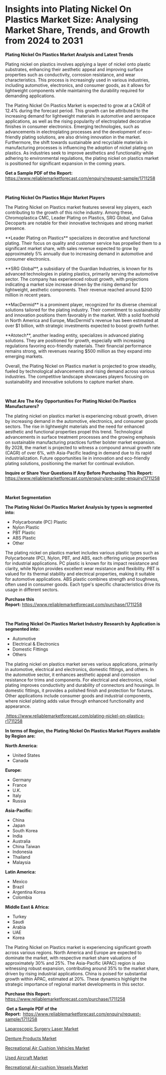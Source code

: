 <p><h1>Insights into Plating Nickel On Plastics Market Size: Analysing Market Share, Trends, and Growth from 2024 to 2031</h1></p><p><strong>Plating Nickel On Plastics Market Analysis and Latest Trends</strong></p>
<p><p>Plating nickel on plastics involves applying a layer of nickel onto plastic substrates, enhancing their aesthetic appeal and improving surface properties such as conductivity, corrosion resistance, and wear characteristics. This process is increasingly used in various industries, including automotive, electronics, and consumer goods, as it allows for lightweight components while maintaining the durability required for demanding applications.</p><p>The Plating Nickel On Plastics Market is expected to grow at a CAGR of 12.4% during the forecast period. This growth can be attributed to the increasing demand for lightweight materials in automotive and aerospace applications, as well as the rising popularity of electroplated decorative finishes in consumer electronics. Emerging technologies, such as advancements in electroplating processes and the development of eco-friendly plating solutions, are also driving innovation in the market. Furthermore, the shift towards sustainable and recyclable materials in manufacturing processes is influencing the adoption of nickel plating on plastics. As industries seek to improve aesthetics and functionality while adhering to environmental regulations, the plating nickel on plastics market is positioned for significant expansion in the coming years.</p></p>
<p><strong>Get a Sample PDF of the Report:&nbsp;</strong> <a href="https://www.reliablemarketforecast.com/enquiry/request-sample/1711258?utm_campaign=1130&utm_medium=2&utm_source=Github&utm_content=ia&utm_term=22102024&utm_id=plating-nickel-on-plastics">https://www.reliablemarketforecast.com/enquiry/request-sample/1711258</a></p>
<p>&nbsp;</p>
<p><strong>Plating Nickel On Plastics Major Market Players</strong></p>
<p><p>The Plating Nickel on Plastics market features several key players, each contributing to the growth of this niche industry. Among these, Chromoplastica CMC, Leader Plating on Plastics, SRG Global, and Galva Decoparts are notable for their innovative techniques and strong market presence.</p><p>**Leader Plating on Plastics** specializes in decorative and functional plating. Their focus on quality and customer service has propelled them to a significant market share, with sales revenue expected to grow by approximately 5% annually due to increasing demand in automotive and consumer electronics.</p><p>**SRG Global**, a subsidiary of the Guardian Industries, is known for its advanced technologies in plating plastics, primarily serving the automotive sector. The company has experienced robust growth, with projections indicating a market size increase driven by the rising demand for lightweight, aesthetic components. Their revenue reached around $200 million in recent years.</p><p>**MacDermid** is a prominent player, recognized for its diverse chemical solutions tailored for the plating industry. Their commitment to sustainability and innovation positions them favorably in the market. With a solid foothold in North America and Europe, MacDermid's revenue has been estimated at over $1 billion, with strategic investments expected to boost growth further.</p><p>**Atotech**, another leading entity, specializes in advanced plating solutions. They are positioned for growth, especially with increasing regulations favoring eco-friendly materials. Their financial performance remains strong, with revenues nearing $500 million as they expand into emerging markets.</p><p>Overall, the Plating Nickel on Plastics market is projected to grow steadily, fueled by technological advancements and rising demand across various industries. The competitive landscape showcases players focusing on sustainability and innovative solutions to capture market share.</p></p>
<p>&nbsp;</p>
<p><strong>What Are The Key Opportunities For Plating Nickel On Plastics Manufacturers?</strong></p>
<p><p>The plating nickel on plastics market is experiencing robust growth, driven by increasing demand in the automotive, electronics, and consumer goods sectors. The rise in lightweight materials and the need for enhanced aesthetic and functional properties propel this trend. Technological advancements in surface treatment processes and the growing emphasis on sustainable manufacturing practices further bolster market expansion. By 2028, the market is projected to witness a compound annual growth rate (CAGR) of over 6%, with Asia-Pacific leading in demand due to its rapid industrialization. Future opportunities lie in innovation and eco-friendly plating solutions, positioning the market for continual evolution.</p></p>
<p><strong>Inquire or Share Your Questions If Any Before Purchasing This Report:</strong> <a href="https://www.reliablemarketforecast.com/enquiry/pre-order-enquiry/1711258?utm_campaign=1130&utm_medium=2&utm_source=Github&utm_content=ia&utm_term=22102024&utm_id=plating-nickel-on-plastics">https://www.reliablemarketforecast.com/enquiry/pre-order-enquiry/1711258</a></p>
<p>&nbsp;</p>
<p><strong>Market Segmentation</strong></p>
<p><strong>The Plating Nickel On Plastics Market Analysis by types is segmented into:</strong></p>
<p><ul><li>Polycarbonate (PC) Plastic</li><li>Nylon Plastic</li><li>PBT Plastic</li><li>ABS Plastic</li><li>Other</li></ul></p>
<p><p>The plating nickel on plastics market includes various plastic types such as Polycarbonate (PC), Nylon, PBT, and ABS, each offering unique properties for industrial applications. PC plastic is known for its impact resistance and clarity, while Nylon provides excellent wear resistance and flexibility. PBT is valued for its thermal stability and electrical properties, making it suitable for automotive applications. ABS plastic combines strength and toughness, often used in consumer goods. Each type's specific characteristics drive its usage in different sectors.</p></p>
<p><strong>Purchase this Report:&nbsp;</strong><a href="https://www.reliablemarketforecast.com/purchase/1711258?utm_campaign=1130&utm_medium=2&utm_source=Github&utm_content=ia&utm_term=22102024&utm_id=plating-nickel-on-plastics">https://www.reliablemarketforecast.com/purchase/1711258</a></p>
<p>&nbsp;</p>
<p><strong>The Plating Nickel On Plastics Market Industry Research by Application is segmented into:</strong></p>
<p><ul><li>Automotive</li><li>Electrical & Electronics</li><li>Domestic Fittings</li><li>Others</li></ul></p>
<p><p>The plating nickel on plastics market serves various applications, primarily in automotive, electrical and electronics, domestic fittings, and others. In the automotive sector, it enhances aesthetic appeal and corrosion resistance for trims and components. For electrical and electronics, nickel plating improves conductivity and durability of connectors and housings. In domestic fittings, it provides a polished finish and protection for fixtures. Other applications include consumer goods and industrial components, where nickel plating adds value through enhanced functionality and appearance.</p></p>
<p><a href="https://www.reliablemarketforecast.com/plating-nickel-on-plastics-r1711258?utm_campaign=1130&utm_medium=2&utm_source=Github&utm_content=ia&utm_term=22102024&utm_id=plating-nickel-on-plastics">&nbsp;https://www.reliablemarketforecast.com/plating-nickel-on-plastics-r1711258</a></p>
<p><strong>In terms of Region, the Plating Nickel On Plastics Market Players available by Region are:</strong></p>
<p>
    <p> <strong> North America: </strong>
        <ul>
            <li>United States</li>
            <li>Canada</li>
        </ul>
        </p> 
    <p> <strong> Europe: </strong>
        <ul>
            <li>Germany</li>
            <li>France</li>
            <li>U.K.</li>
            <li>Italy</li>
            <li>Russia</li>
        </ul>
        </p> 
    <p> <strong> Asia-Pacific: </strong>
        <ul>
            <li>China</li>
            <li>Japan</li>
            <li>South Korea</li>
            <li>India</li>
            <li>Australia</li>
            <li>China Taiwan</li>
            <li>Indonesia</li>
            <li>Thailand</li>
            <li>Malaysia</li>
        </ul>
        </p> 
    <p> <strong> Latin America: </strong>
        <ul>
            <li>Mexico</li>
            <li>Brazil</li>
            <li>Argentina Korea</li>
            <li>Colombia</li>
        </ul>
        </p> 
    <p> <strong> Middle East & Africa: </strong>
        <ul>
            <li>Turkey</li>
            <li>Saudi</li>
            <li>Arabia</li>
            <li>UAE</li>
            <li>Korea</li>
        </ul>
    </p>
    </p>
<p><p>The Plating Nickel on Plastics market is experiencing significant growth across various regions. North America and Europe are expected to dominate the market, with respective market share valuations of approximately 30% and 25%. The Asia-Pacific (APAC) region is also witnessing robust expansion, contributing around 35% to the market share, driven by rising industrial applications. China is poised for substantial growth within APAC, estimated at 20%. These dynamics highlight the strategic importance of regional market developments in this sector.</p></p>
<p><strong>Purchase this Report: </strong><a href="https://www.reliablemarketforecast.com/purchase/1711258?utm_campaign=1130&utm_medium=2&utm_source=Github&utm_content=ia&utm_term=22102024&utm_id=plating-nickel-on-plastics">https://www.reliablemarketforecast.com/purchase/1711258</a></p>
<p>&nbsp;<strong>Get a Sample PDF of the Report:&nbsp;&nbsp;</strong><a href="https://www.reliablemarketforecast.com/enquiry/request-sample/1711258?utm_campaign=1130&utm_medium=2&utm_source=Github&utm_content=ia&utm_term=22102024&utm_id=plating-nickel-on-plastics">https://www.reliablemarketforecast.com/enquiry/request-sample/1711258</a></p>
<p><strong></strong></p>
<p><p><a href="https://www.linkedin.com/pulse/emerging-technologies-reshaping-laparoscopic-surgery-laser-dovze?utm_campaign=1130&utm_medium=2&utm_source=Github&utm_content=ia&utm_term=22102024&utm_id=plating-nickel-on-plastics">Laparoscopic Surgery Laser Market</a></p><p><a href="https://www.linkedin.com/pulse/competitive-intelligence-denture-products-market-key-players-xnk0e?utm_campaign=1130&utm_medium=2&utm_source=Github&utm_content=ia&utm_term=22102024&utm_id=plating-nickel-on-plastics">Denture Products Market</a></p><p><a href="https://github.com/habinadmshaulz/Market-Research-Report-List-1/blob/main/recreational-air-cushion-vehicles-market.md?utm_campaign=1130&utm_medium=2&utm_source=Github&utm_content=ia&utm_term=22102024&utm_id=plating-nickel-on-plastics">Recreational Air Cushion Vehicles Market</a></p><p><a href="https://issuu.com/reportprime-2/docs/used-aircraft-market-size-2030.pptx_6dd2448119401e?utm_campaign=1130&utm_medium=2&utm_source=Github&utm_content=ia&utm_term=22102024&utm_id=plating-nickel-on-plastics">Used Aircraft Market</a></p><p><a href="https://github.com/markita8qfi/Market-Research-Report-List-1/blob/main/recreational-air-cushion-vessels-market.md?utm_campaign=1130&utm_medium=2&utm_source=Github&utm_content=ia&utm_term=22102024&utm_id=plating-nickel-on-plastics">Recreational Air-cushion Vessels Market</a></p></p>